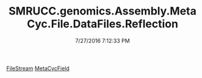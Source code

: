 ﻿---
title: SMRUCC.genomics.Assembly.MetaCyc.File.DataFiles.Reflection
date: 7/27/2016 7:12:33 PM
---

[FileStream](T-SMRUCC.genomics.Assembly.MetaCyc.File.DataFiles.Reflection.FileStream.html)
[MetaCycField](T-SMRUCC.genomics.Assembly.MetaCyc.File.DataFiles.Reflection.MetaCycField.html)
